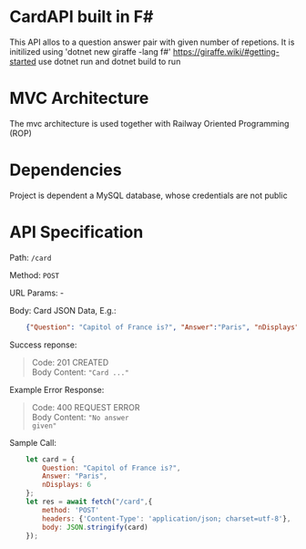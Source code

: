 # CardAPI built in F#
This API allos to a question answer pair with given number of repetions.
It is initilized using 'dotnet new giraffe -lang f#'
https://giraffe.wiki/#getting-started
use dotnet run and dotnet build to run

# MVC Architecture 
The mvc architecture is used together with 
Railway Oriented Programming (ROP)

# Dependencies
Project is dependent a MySQL database, whose credentials are not public

# API Specification
Path: <code>/card</code>

Method: <code>POST</code>

URL Params: -

Body: Card JSON Data, E.g.:

```json 
    {"Question": "Capitol of France is?", "Answer":"Paris", "nDisplays": 6}
```
Success reponse: 
>Code: 201 CREATED<br>
>Body Content: <code>"Card ..."</code>

Example Error Response: 
>Code: 400 REQUEST ERROR<br>
>Body Content: <code>"No answer given"</code>

Sample Call: 
```javascript
    let card = {
        Question: "Capitol of France is?", 
        Answer: "Paris",
        nDisplays: 6
    };
    let res = await fetch("/card",{
        method: 'POST'
        headers: {'Content-Type': 'application/json; charset=utf-8'},
        body: JSON.stringify(card)
    });
```
